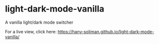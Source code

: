 # light-dark-mode-vanilla
A vanilla light/dark mode switcher

For a live view, click here: https://hany-soliman.github.io/light-dark-mode-vanilla/

